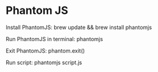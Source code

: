 Phantom JS
==============

Install PhantomJS: brew update && brew install phantomjs

Run PhantomJS in terminal: phantomjs

Exit PhantomJS: phantom.exit()

Run script: phantomjs script.js